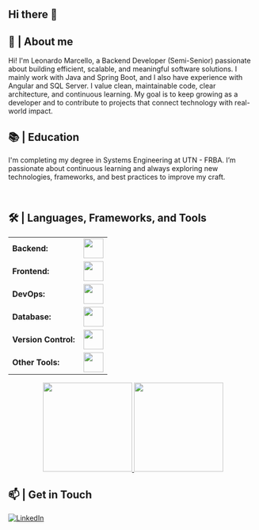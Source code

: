 ## Hi there 👋

<h2>📖 | About me</h2> 
Hi! I'm Leonardo Marcello, a Backend Developer (Semi-Senior) passionate about building efficient, scalable, and meaningful software solutions.
I mainly work with Java and Spring Boot, and I also have experience with Angular and SQL Server.
I value clean, maintainable code, clear architecture, and continuous learning. My goal is to keep growing as a developer and to contribute to projects that connect technology with real-world impact.

<h2>📚 | Education</h2>
<p>I'm completing my degree in Systems Engineering at UTN - FRBA.
I’m passionate about continuous learning and always exploring new technologies, frameworks, and best practices to improve my craft.</p><br>


<h2>🛠️ | Languages, Frameworks, and Tools </h2>
<table>
    <tr>
        <td style="font-weight: bold; padding-right: 10px; vertical-align: center; border: none;">Backend:</td>
        <td><img height="40" src="https://skillicons.dev/icons?i=java,spring"/></td>
    </tr>
    <tr>
        <td style="font-weight: bold; padding-right: 10px; vertical-align: center;">Frontend:</td>
        <td><img height="40" src="https://skillicons.dev/icons?i=html,css,ts,angular"/></td>
    </tr>
    <tr>
        <td style="font-weight: bold; padding-right: 10px; vertical-align: center; border: none;">DevOps:</td>
        <td><img height="40" src="https://skillicons.dev/icons?i=docker,githubactions,aws"/></td>
    </tr>
    <tr>
        <td style="font-weight: bold; padding-right: 10px; vertical-align: center; border: none;">Database:</td>
        <td><img height="40" src="https://skillicons.dev/icons?i=mysql,mongodb"/></td>
    </tr>
    <tr>
        <td style="font-weight: bold; padding-right: 10px; vertical-align: center; border: none;">Version Control:</td>
        <td><img height="40" src="https://skillicons.dev/icons?i=github"/></td>
    </tr>
    <tr>
        <td style="font-weight: bold; padding-right: 10px; vertical-align: center; border: none;">Other Tools:</td>
        <td><img height="40" src="https://skillicons.dev/icons?i=vscode,idea"/></td>
    </tr>
</table>

<div align="center">
  <a href="https://github.com/lmarcello">
    <img height="180em" src="https://github-readme-stats.vercel.app/api?username=lmarcello&show_icons=true&theme=tokyonight&include_all_commits=true&count_private=true"/>
    <img height="180em" src="https://github-readme-stats.vercel.app/api/top-langs/?username=lmarcello&layout=compact&langs_count=7&theme=tokyonight"/>
  </a>
</div>

<h2>📫 | Get in Touch</h2>

[![LinkedIn](https://skillicons.dev/icons?i=linkedin)](https://www.linkedin.com/in/tuusuario/)


